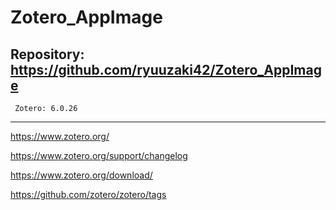 # Zotero_AppImage

## Repository: https://github.com/ryuuzaki42/Zotero_AppImage
     Zotero: 6.0.26

---
https://www.zotero.org/

https://www.zotero.org/support/changelog

https://www.zotero.org/download/

https://github.com/zotero/zotero/tags

